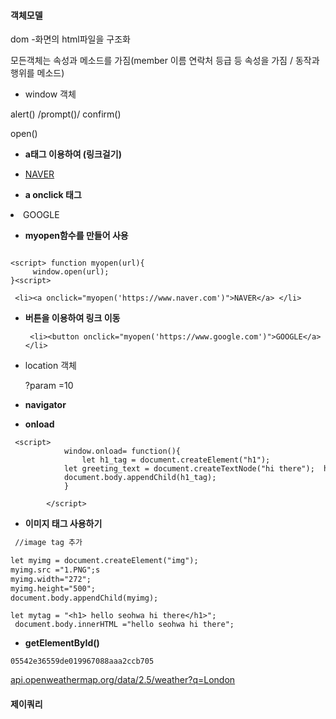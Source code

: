 #### 객체모델

 dom -화면의 html파일을 구조화 

모든객체는 속성과 메소드를 가짐(member 이름 연락처 등급 등 속성을 가짐 / 동작과 행위를 메소드)

- window 객체 

 alert() /prompt()/ confirm()

open()

- **a태그 이용하여 (링크걸기)**

  <li><a href=" https://www.naver.com">NAVER</a> </li>

- **a onclick 태그**

 <li><a onclick="alert('GOOGLE을 클릭하셨습니다.')">GOOGLE</a></li>

- **myopen함수를 만들어 사용**

```

<script> function myopen(url){
     window.open(url);
}<script>

 <li><a onclick="myopen('https://www.naver.com')">NAVER</a> </li>
```

- **버튼을 이용하여 링크 이동**

  ```
   <li><button onclick="myopen('https://www.google.com')">GOOGLE</a></li> 
  ```

- location 객체 

  ?param =10 

- **navigator**
- **onload**

```
 <script>
            window.onload= function(){
                let h1_tag = document.createElement("h1");
            let greeting_text = document.createTextNode("hi there");  h1_tag.appendChild(greeting_text);
            document.body.appendChild(h1_tag);
            }
          
        </script>
```

- **이미지 태그 사용하기**

```html
 //image tag 추가

let myimg = document.createElement("img");
myimg.src ="1.PNG";s
myimg.width="272";
myimg.height="500";
document.body.appendChild(myimg);
```

```
let mytag = "<h1> hello seohwa hi there</h1>";
 document.body.innerHTML ="hello seohwa hi there";

```

- **getElementById()**

```wiki
05542e36559de019967088aaa2ccb705
```

[api.openweathermap.org/data/2.5/weather?q=London](http://samples.openweathermap.org/data/2.5/weather?q=London,uk&appid=b6907d289e10d714a6e88b30761fae22)

#### 제이쿼리

